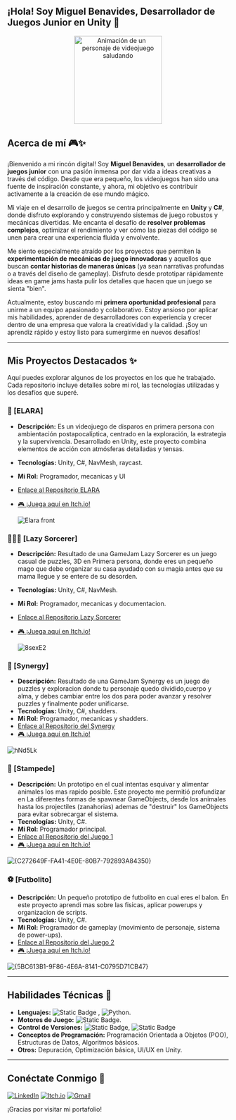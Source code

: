 ## ¡Hola! Soy Miguel Benavides, Desarrollador de Juegos Junior en Unity 👋

<p align="center">
  <img src="https://media2.giphy.com/media/v1.Y2lkPTc5MGI3NjExN3ZmcHRwZjQ1dHQ5aDkyOWhiejhtNGZ5bzg0ajBoNW5ocnoxNGltMiZlcD12MV9pbnRlcm5hbF9naWZfYnlfaWQmY3Q9Zw/3o7TKrbXUnCJkzAWu4/giphy.gif" alt="Animación de un personaje de videojuego saludando" width="200"/>
</p>

## Acerca de mí 🎮✨

¡Bienvenido a mi rincón digital! Soy **Miguel Benavides**, un **desarrollador de juegos junior** con una pasión inmensa por dar vida a ideas creativas a través del código. Desde que era pequeño, los videojuegos han sido una fuente de inspiración constante, y ahora, mi objetivo es contribuir activamente a la creación de ese mundo mágico.

Mi viaje en el desarrollo de juegos se centra principalmente en **Unity** y **C#**, donde disfruto explorando y construyendo sistemas de juego robustos y mecánicas divertidas. Me encanta el desafío de **resolver problemas complejos**, optimizar el rendimiento y ver cómo las piezas del código se unen para crear una experiencia fluida y envolvente.

Me siento especialmente atraído por los proyectos que permiten la **experimentación de mecánicas de juego innovadoras** y aquellos que buscan **contar historias de maneras únicas** (ya sean narrativas profundas o a través del diseño de gameplay). Disfruto desde prototipar rápidamente ideas en game jams hasta pulir los detalles que hacen que un juego se sienta "bien".

Actualmente, estoy buscando mi **primera oportunidad profesional** para unirme a un equipo apasionado y colaborativo. Estoy ansioso por aplicar mis habilidades, aprender de desarrolladores con experiencia y crecer dentro de una empresa que valora la creatividad y la calidad. ¡Soy un aprendiz rápido y estoy listo para sumergirme en nuevos desafíos!

---

## Mis Proyectos Destacados ✨

Aquí puedes explorar algunos de los proyectos en los que he trabajado. Cada repositorio incluye detalles sobre mi rol, las tecnologías utilizadas y los desafíos que superé.

### 🧟 [ELARA]
* **Descripción:** Es un videojuego de disparos en primera persona con ambientación postapocalíptica, centrado en la exploración, la estrategia y la supervivencia. Desarrollado en Unity, este proyecto combina elementos de acción con atmósferas detalladas y tensas. 
* **Tecnologías:** Unity, C#, NavMesh, raycast.
* **Mi Rol:** Programador, mecanicas y UI
* [Enlace al Repositorio ELARA](https://github.com/garciaw602/Elara)
* [🎮 ¡Juega aquí en Itch.io!](https://wilsongarcia.itch.io/elara)

  ![Elara front](https://github.com/user-attachments/assets/c75a5a39-b80f-40eb-9fd5-2f5bdeb623fa)

### 🧙🏼‍♂️ [Lazy Sorcerer]
* **Descripción:** Resultado de una GameJam Lazy Sorcerer es un juego casual de puzzles, 3D en Primera persona, donde eres un pequeño mago que debe organizar su casa ayudado con su magia antes que su mama llegue y se entere de su desorden.
* **Tecnologías:** Unity, C#, NavMesh.
* **Mi Rol:** Programador, mecanicas y documentacion.
* [Enlace al Repositorio Lazy Sorcerer](https://github.com/santiagomr2708/Lazy-Sorcery-GameJam)
* [🎮 ¡Juega aquí en Itch.io!](https://santi4go03.itch.io/lazy-sorcery)

  ![8sexE2](https://github.com/user-attachments/assets/9c6a5881-dc18-4174-b3f1-c947cddfbc0d)


### 👻 [Synergy]
* **Descripción:** Resultado de una GameJam Synergy es un juego de puzzles y exploracion donde tu personaje quedo dividido,cuerpo y alma, y debes cambiar entre los dos para poder avanzar y resolver puzzles y finalmente poder unificarse.
* **Tecnologías:** Unity, C#, shadders.
* **Mi Rol:** Programador, mecanicas y shadders.
* [Enlace al Repositorio del Synergy](https://github.com/Thingy25/GenJam1)
* [🎮 ¡Juega aquí en Itch.io!](https://thingy25.itch.io/synergy)

![hNd5Lk](https://github.com/user-attachments/assets/f13240b6-43e0-49ab-b0e0-27684f069e6f)



### 🫎 [Stampede]
* **Descripción:** Un prototipo en el cual intentas esquivar y alimentar animales los mas rapido posible. Este proyecto me permitió profundizar en La diferentes formas de spawnear GameObjects, desde los animales hasta los projectiles (zanahorias) ademas de "destruir" los GameObjects para evitar sobrecargar el sistema.
* **Tecnologías:** Unity, C#.
* **Mi Rol:** Programador principal.
* [Enlace al Repositorio del Juego 1](https://github.com/TuUsuario/NombreDeTuJuego1)
* [🎮 ¡Juega aquí en Itch.io!](https://miguelbenavides.itch.io/prototype-2)

![{C272649F-FA41-4E0E-80B7-792893A84350}](https://github.com/user-attachments/assets/2284f227-bb3f-4473-a36b-b4737c994471)


### ⚽ [Futbolito]
* **Descripción:** Un pequeño prototipo de futbolito en cual eres el balon. En este proyecto aprendi mas sobre las fisicas, aplicar powerups y organizacion de scripts.
* **Tecnologías:** Unity, C#.
* **Mi Rol:** Programador de gameplay (movimiento de personaje, sistema de power-ups).
* [Enlace al Repositorio del Juego 2](https://github.com/TuUsuario/NombreDeTuJuego2)
* [🎮 ¡Juega aquí en Itch.io!](https://miguelbenavides.itch.io/prototype-4)

![{5BC613B1-9F86-4E6A-8141-C0795D71CB47}](https://github.com/user-attachments/assets/2f9921d1-118b-4b35-bb95-f18587eb10b1)

---

## Habilidades Técnicas 🚀
* **Lenguajes:** ![Static Badge](https://img.shields.io/badge/%23-yellow?logo=C&logoColor=black)
, ![Python](https://img.shields.io/badge/Python-3670A0?style=flat&logo=python&logoColor=ffdd54).
* **Motores de Juego:** ![Static Badge](https://img.shields.io/badge/Unity-Intermedio-blue?logo=Unity&logoColor=black).
* **Control de Versiones:** ![Static Badge](https://img.shields.io/badge/Git-yellow?logo=Git&logoColor=black), ![Static Badge](https://img.shields.io/badge/Github-blue?logo=Github&logoColor=black)
* **Conceptos de Programación:** Programación Orientada a Objetos (POO), Estructuras de Datos, Algoritmos básicos.
* **Otros:** Depuración, Optimización básica, UI/UX en Unity.

---

## Conéctate Conmigo 📧
[![LinkedIn](https://img.shields.io/badge/LinkedIn-0077B5?style=for-the-badge&logo=linkedin&logoColor=white)](https://www.linkedin.com/in/miguel-benavides-lindao-game-dev)
[![Itch.io](https://img.shields.io/badge/Itch.io-FA5C5C?style=for-the-badge&logo=itch.io&logoColor=white)](https://miguelbenavides.itch.io/)
[![Gmail](https://img.shields.io/badge/Gmail-D14836?style=for-the-badge&logo=gmail&logoColor=white)](mailto:miguelestebanbl95@gmail.com)

¡Gracias por visitar mi portafolio!
